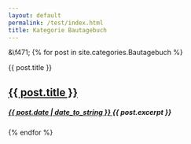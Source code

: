 ```yaml
---
layout: default
permalink: /test/index.html 
title: Kategorie Bautagebuch
---
```


<style>
    generiquote { 
       background-color: grey;
       color: white;
       text-align: center; 
       margin-left: 40px /*.4em*/
       margin-top: 100px
       position: relative;
    }
generiquote:before {
   content: "\f471";
   background-color: #bfb;
   top: -100px;
   height: 100px;
   width: 100%;
   position: absolute;
}
</style>
&\f471;
{% for post in site.categories.Bautagebuch %} 

<div class="generiquote genericon genericon-{{ post.layout }}">
<span class="screen-reader-text">{{ post.title }}</span>
<h2 class="entry-title">
<a href="{{ post.url }}" rel="bookmark">{{ post.title }}</a>
</h2>
<h5 class="entry-date">
<a href="{{ post.url }}" title="{{ post.title }}" rel="bookmark">
<time class="entry-date" datetime="{{ post.date | date_to_string }}" pubdate>{{ post.date | date_to_string }} </time>
</a>
{{ post.excerpt }}
</h5>
</div>

{% endfor %}
